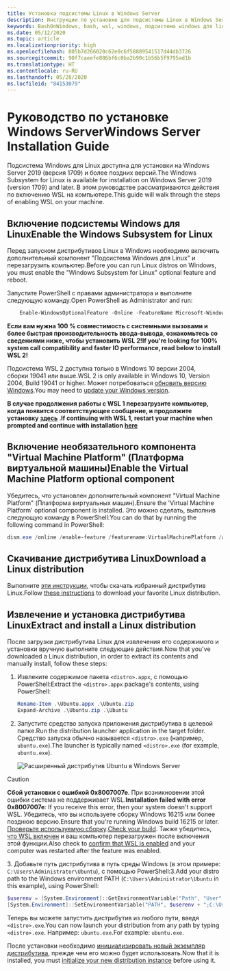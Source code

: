 ```yaml
---
title: Установка подсистемы Linux в Windows Server
description: Инструкции по установке для подсистемы Linux в Windows Server.
keywords: BashOnWindows, bash, wsl, windows, подсистема windows для linux, windowssubsystem, ubuntu, windows server
ms.date: 05/12/2020
ms.topic: article
ms.localizationpriority: high
ms.openlocfilehash: 805b7d266020c62e0c6f58889541517d44db3726
ms.sourcegitcommit: 90f7caeefe886bf6c0ba2b90c1b56b5f9795ad1b
ms.translationtype: HT
ms.contentlocale: ru-RU
ms.lasthandoff: 05/28/2020
ms.locfileid: "84153079"
---
```

# <a name="windows-server-installation-guide"></a><span data-ttu-id="aec25-104">Руководство по установке Windows Server</span><span class="sxs-lookup"><span data-stu-id="aec25-104">Windows Server Installation Guide</span></span>

<span data-ttu-id="aec25-105">Подсистема Windows для Linux доступна для установки на Windows Server 2019 (версия 1709) и более поздних версий.</span><span class="sxs-lookup"><span data-stu-id="aec25-105">The Windows Subsystem for Linux is available for installation on Windows Server 2019 (version 1709) and later.</span></span> <span data-ttu-id="aec25-106">В этом руководстве рассматриваются действия по включению WSL на компьютере.</span><span class="sxs-lookup"><span data-stu-id="aec25-106">This guide will walk through the steps of enabling WSL on your machine.</span></span>

## <a name="enable-the-windows-subsystem-for-linux"></a><span data-ttu-id="aec25-107">Включение подсистемы Windows для Linux</span><span class="sxs-lookup"><span data-stu-id="aec25-107">Enable the Windows Subsystem for Linux</span></span>

<span data-ttu-id="aec25-108">Перед запуском дистрибутивов Linux в Windows необходимо включить дополнительный компонент "Подсистема Windows для Linux" и перезагрузить компьютер.</span><span class="sxs-lookup"><span data-stu-id="aec25-108">Before you can run Linux distros on Windows, you must enable the "Windows Subsystem for Linux" optional feature and reboot.</span></span>

<span data-ttu-id="aec25-109">Запустите PowerShell с правами администратора и выполните следующую команду.</span><span class="sxs-lookup"><span data-stu-id="aec25-109">Open PowerShell as Administrator and run:</span></span>

```powershell
    Enable-WindowsOptionalFeature -Online -FeatureName Microsoft-Windows-Subsystem-Linux

```

<span data-ttu-id="aec25-110">**Если вам нужна 100 % совместимость с системными вызовами и более быстрая производительность ввода-вывода, ознакомьтесь со сведениями ниже, чтобы установить WSL 2!**</span><span class="sxs-lookup"><span data-stu-id="aec25-110">**If you're looking for 100% system call compatibility and faster IO performance, read below to install WSL 2!**</span></span>

<span data-ttu-id="aec25-111">Подсистема WSL 2 доступна только в Windows 10 версии 2004, сборки 19041 или выше.</span><span class="sxs-lookup"><span data-stu-id="aec25-111">WSL 2 is only available in Windows 10, Version 2004, Build 19041 or higher.</span></span> <span data-ttu-id="aec25-112">Может потребоваться [обновить версию Windows](ms-settings:windowsupdate).</span><span class="sxs-lookup"><span data-stu-id="aec25-112">You may need to [update your Windows version](ms-settings:windowsupdate).</span></span>

<span data-ttu-id="aec25-113">**В случае продолжения работы с WSL 1 перезагрузите компьютер, когда появится соответствующее сообщение, и продолжите установку [здесь](./install-on-server.md#download-a-linux-distribution)** .</span><span class="sxs-lookup"><span data-stu-id="aec25-113">**If continuing with WSL 1, restart your machine when prompted and continue with installation [here](./install-on-server.md#download-a-linux-distribution)**</span></span>

## <a name="enable-the-virtual-machine-platform-optional-component"></a><span data-ttu-id="aec25-114">Включение необязательного компонента "Virtual Machine Platform" (Платформа виртуальной машины)</span><span class="sxs-lookup"><span data-stu-id="aec25-114">Enable the Virtual Machine Platform optional component</span></span>

<span data-ttu-id="aec25-115">Убедитесь, что установлен дополнительный компонент "Virtual Machine Platform" (Платформа виртуальных машин).</span><span class="sxs-lookup"><span data-stu-id="aec25-115">Ensure the 'Virtual Machine Platform' optional component is installed.</span></span> <span data-ttu-id="aec25-116">Это можно сделать, выполнив следующую команду в PowerShell:</span><span class="sxs-lookup"><span data-stu-id="aec25-116">You can do that by running the following command in PowerShell:</span></span>

```powershell
dism.exe /online /enable-feature /featurename:VirtualMachinePlatform /all /norestart
```

## <a name="download-a-linux-distribution"></a><span data-ttu-id="aec25-117">Скачивание дистрибутива Linux</span><span class="sxs-lookup"><span data-stu-id="aec25-117">Download a Linux distribution</span></span>

<span data-ttu-id="aec25-118">Выполните [эти инструкции](install-manual.md), чтобы скачать избранный дистрибутив Linux.</span><span class="sxs-lookup"><span data-stu-id="aec25-118">Follow [these instructions](install-manual.md) to download your favorite Linux distribution.</span></span>

## <a name="extract-and-install-a-linux-distribution"></a><span data-ttu-id="aec25-119">Извлечение и установка дистрибутива Linux</span><span class="sxs-lookup"><span data-stu-id="aec25-119">Extract and install a Linux distribution</span></span>

<span data-ttu-id="aec25-120">После загрузки дистрибутива Linux для извлечения его содержимого и установки вручную выполните следующие действия.</span><span class="sxs-lookup"><span data-stu-id="aec25-120">Now that you've downloaded a Linux distribution, in order to extract its contents and manually install, follow these steps:</span></span>

1. <span data-ttu-id="aec25-121">Извлеките содержимое пакета `<distro>.appx`, с помощью PowerShell:</span><span class="sxs-lookup"><span data-stu-id="aec25-121">Extract the `<distro>.appx` package's contents, using PowerShell:</span></span>

    ```powershell
    Rename-Item .\Ubuntu.appx .\Ubuntu.zip
    Expand-Archive .\Ubuntu.zip .\Ubuntu
    ```

2. <span data-ttu-id="aec25-122">Запустите средство запуска приложения дистрибутива в целевой папке.</span><span class="sxs-lookup"><span data-stu-id="aec25-122">Run the distribution launcher application in the target folder.</span></span> <span data-ttu-id="aec25-123">Средство запуска обычно называется `<distro>.exe` (например, `ubuntu.exe`).</span><span class="sxs-lookup"><span data-stu-id="aec25-123">The launcher is typically named `<distro>.exe` (for example, `ubuntu.exe`).</span></span>

    ![Расширенный дистрибутив Ubuntu в Windows Server](media/server-appx-expand.png)

> [!CAUTION]
> <span data-ttu-id="aec25-125">**Сбой установки с ошибкой 0x8007007e**. При возникновении этой ошибки система не поддерживает WSL.</span><span class="sxs-lookup"><span data-stu-id="aec25-125">**Installation failed with error 0x8007007e**: If you receive this error, then your system doesn't support WSL.</span></span> <span data-ttu-id="aec25-126">Убедитесь, что вы используете сборку Windows 16215 или более позднюю версию.</span><span class="sxs-lookup"><span data-stu-id="aec25-126">Ensure that you're running Windows build 16215 or later.</span></span> <span data-ttu-id="aec25-127">[Проверьте используемую сборку](troubleshooting.md#check-your-build-number).</span><span class="sxs-lookup"><span data-stu-id="aec25-127">[Check your build](troubleshooting.md#check-your-build-number).</span></span> <span data-ttu-id="aec25-128">Также убедитесь, [что WSL включен](troubleshooting.md#confirm-wsl-is-enabled) и ваш компьютер перезагружен после включения этой функции.</span><span class="sxs-lookup"><span data-stu-id="aec25-128">Also check to [confirm that WSL is enabled](troubleshooting.md#confirm-wsl-is-enabled) and your computer was restarted after the feature was enabled.</span></span>  

<span data-ttu-id="aec25-129">3. Добавьте путь дистрибутива в путь среды Windows (в этом примере: `C:\Users\Administrator\Ubuntu`), с помощью PowerShell:</span><span class="sxs-lookup"><span data-stu-id="aec25-129">3.Add your distro path to the Windows environment PATH (`C:\Users\Administrator\Ubuntu` in this example), using PowerShell:</span></span>

```powershell
$userenv = [System.Environment]::GetEnvironmentVariable("Path", "User")
[System.Environment]::SetEnvironmentVariable("PATH", $userenv + ";C:\Users\Administrator\Ubuntu", "User")
```

<span data-ttu-id="aec25-130">Теперь вы можете запустить дистрибутив из любого пути, введя `<distro>.exe`.</span><span class="sxs-lookup"><span data-stu-id="aec25-130">You can now launch your distribution from any path by typing `<distro>.exe`.</span></span> <span data-ttu-id="aec25-131">Например: `ubuntu.exe`.</span><span class="sxs-lookup"><span data-stu-id="aec25-131">For example: `ubuntu.exe`.</span></span>

<span data-ttu-id="aec25-132">После установки необходимо [инициализировать новый экземпляр дистрибутива](initialize-distro.md), прежде чем его можно будет использовать.</span><span class="sxs-lookup"><span data-stu-id="aec25-132">Now that it is installed, you must [initialize your new distribution instance](initialize-distro.md) before using it.</span></span>
